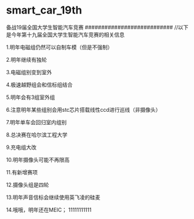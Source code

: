 # smart_car_19th
备战19届全国大学生智能汽车竞赛
###########################
//以下是今年第十九届全国大学生智能汽车竞赛的相关信息

1.明年电磁组仍然可以自制车模（但是不强制）

2.明年继续有独轮

3.电磁组别变到室外

4.极速越野组会和信标组结合

5.明年会有3组室外组

6.注意明年某些组别会用stc芯片搭载线性ccd进行巡线（非摄像头）

7.明年单车会回归室内组别

8.总决赛在哈尔滨工程大学

9.充电组大改

10.明年摄像头可能不再限高

11.有新增赛项

12.摄像头组是四轮

13.明年声音信标会继续使用英飞凌的硅麦

14.哦哦，明年还在MEIC；
11111111111